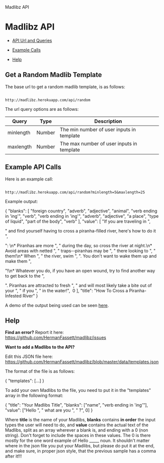 Madlibz API

# Madlibz API

- [API Url and Queries](https://madlibz.herokuapp.com/api#api)

- [Example Calls](https://madlibz.herokuapp.com/api#examples)

- [Help](https://madlibz.herokuapp.com/api#help)

## Get a Random Madlib Template

The base url to get a random madlib template, is as follows:

	                                http://madlibz.herokuapp.com/api/random

The url query options are as follows:

| Query | Type | Description |
| --- | --- | --- |
| minlength | Number | The min number of user inputs in template |
| maxlength | Number | The max number of user inputs in template |

## Example API Calls

Here is an example call:

	                                http://madlibz.herokuapp.com/api/random?minlength=5&maxlength=25

Example output:

{
"blanks":
[
"foreign country",
"adverb",
"adjective",
"animal",
"verb ending in 'ing'",
"verb",
"verb ending in 'ing'",
"adverb",
"adjective",
"a place",
"type of liquid",
"part of the body",
"verb"
],
"value":
[
"If you are traveling in ",

" and find yourself having to cross a piranha-filled river, here's how to do it ",

": \n* Piranhas are more ",
" during the day, so cross the river at night.\n* Avoid areas with netted ",
" traps--piranhas may be ",
" there looking to ",
" them!\n* When ",
" the river, swim ",
". You don't want to wake them up and make them ",

"!\n* Whatever you do, if you have an open wound, try to find another way to get back to the ",

". Piranhas are attracted to fresh ",
" and will most likely take a bite out of your ",
" if you ",
" in the water!",
​ 0
],
"title": "How To Cross a Piranha-Infested River"
}

A demo of the output being used can be seen [here](https://madlibz.herokuapp.com/).

## Help

**Find an error?** Report it here: https://github.com/HermanFassett/madlibz/issues

**Want to add a Madlibs to the API?**

Edit this JSON file here: https://github.com/HermanFassett/madlibz/blob/master/data/templates.json

The format of the file is as follows:

{
"templates": [...]
}

To add your own Madlibs to the file, you need to put it in the "templates" array in the following format:

{
"title": "Your Madlibs Title",
"blanks": ["name", "verb ending in 'ing'"],
"value": ["Hello ", " what are you ", " ?", 0]
}

Where **title** is the name of your Madlibs, **blanks** contains **in order** the input types the user will need to do, and **value** contains the actual text of the Madlibs, split as an array wherever a blank is, and ending with a 0 (non string). Don't forget to include the spaces in these values. The 0 is there mostly for the one word example of Hello _____ noun. It shouldn't matter where in the json file you put your Madlibs, but please do put it at the end, and make sure, in proper json style, that the previous sample has a comma after it!!!